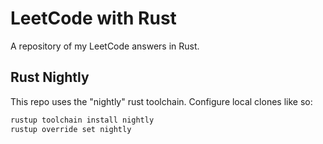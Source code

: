 # LeetCode with Rust

A repository of my LeetCode answers in Rust.

## Rust Nightly

This repo uses the "nightly" rust toolchain. Configure local clones like so:

```bash
rustup toolchain install nightly
rustup override set nightly
```
